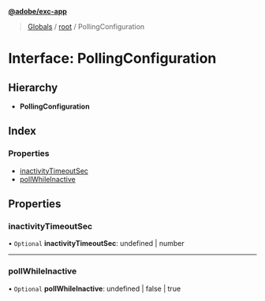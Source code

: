 **[@adobe/exc-app](../README.md)**

> [Globals](../README.md) / [root](../modules/root.md) / PollingConfiguration

# Interface: PollingConfiguration

## Hierarchy

* **PollingConfiguration**

## Index

### Properties

* [inactivityTimeoutSec](root.pollingconfiguration.md#inactivitytimeoutsec)
* [pollWhileInactive](root.pollingconfiguration.md#pollwhileinactive)

## Properties

### inactivityTimeoutSec

• `Optional` **inactivityTimeoutSec**: undefined \| number

___

### pollWhileInactive

• `Optional` **pollWhileInactive**: undefined \| false \| true
